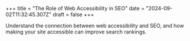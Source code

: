 +++
title = "The Role of Web Accessibility in SEO"
date = "2024-09-02T11:32:45.307Z"
draft = false
+++

  Understand the connection between web accessibility and SEO, and how making your site accessible can improve search rankings.
        